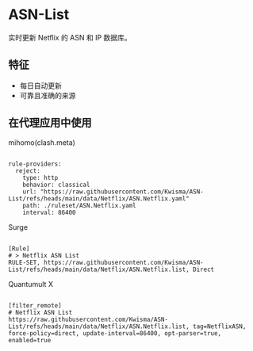 
# ASN-List

实时更新 Netflix 的 ASN 和 IP 数据库。

## 特征

- 每日自动更新
- 可靠且准确的来源

## 在代理应用中使用

mihomo(clash.meta)

<pre><code class="language-javascript">
rule-providers:
  reject:
    type: http
    behavior: classical
    url: "https://raw.githubusercontent.com/Kwisma/ASN-List/refs/heads/main/data/Netflix/ASN.Netflix.yaml"
    path: ./ruleset/ASN.Netflix.yaml
    interval: 86400
</code></pre>

Surge

<pre><code class="language-javascript">
[Rule]
# > Netflix ASN List
RULE-SET, https://raw.githubusercontent.com/Kwisma/ASN-List/refs/heads/main/data/Netflix/ASN.Netflix.list, Direct
</code></pre>

Quantumult X

<pre><code class="language-javascript">
[filter_remote]
# Netflix ASN List
https://raw.githubusercontent.com/Kwisma/ASN-List/refs/heads/main/data/Netflix/ASN.Netflix.list, tag=NetflixASN, force-policy=direct, update-interval=86400, opt-parser=true, enabled=true
</code></pre>
